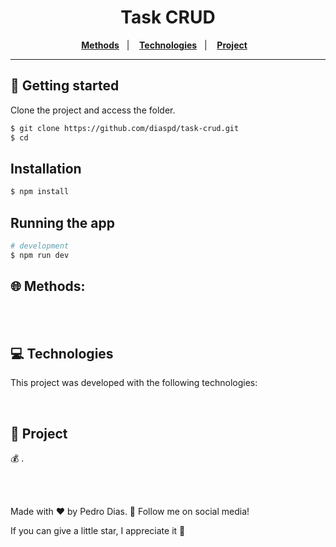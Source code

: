 <h1 align="center">
  Task CRUD
</h1>

<p align="center">
   <a href="#-Methods"><b>Methods</b></a>&nbsp;&nbsp;&nbsp;|&nbsp;&nbsp;&nbsp;
  <a href="#-Technologies"><b>Technologies</b></a>&nbsp;&nbsp;&nbsp;|&nbsp;&nbsp;&nbsp;
  <a href="#-Project"><b>Project</b></a>&nbsp;&nbsp;&nbsp;
</p>

---

## 🚀 Getting started

Clone the project and access the folder.

```bash
$ git clone https://github.com/diaspd/task-crud.git
$ cd 
```

## Installation

```bash
$ npm install
```

## Running the app

```bash
# development
$ npm run dev
```

## 🌐 Methods:



<br></br>

## 💻 Technologies

This project was developed with the following technologies:
<b>
</b>

</br>

## 📄 Project
💰 .

<br></br>

Made with ♥ by Pedro Dias. 👋 Follow me on social media! </br>

If you can give a little star, I appreciate it 🤩
